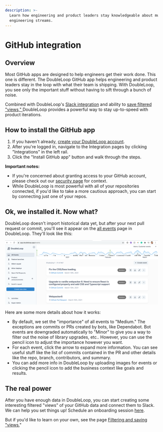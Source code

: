 ```yaml
---
description: >-
  Learn how engineering and product leaders stay knowledgeable about multiple
  engineering streams.
---
```


# GitHub integration

## Overview

Most GitHub apps are designed to help engineers get their work done. This one is different. The DoubleLoop GitHub app helps engineering and product leaders stay in the loop with what their team is shipping. With DoubleLoop, you see only the important stuff without having to sift through a bunch of noise.

Combined with DoubleLoop's [Slack integration](../slack-setup.md) and ability to [save filtered "views," ](../filtering-and-saving-views.md)DoubleLoop provides a powerful way to stay up-to-speed with product iterations.

## How to install the GitHub app

1. If you haven't already, [create your DoubleLoop account](https://app.doubleloop.app/sign_up).
2. After you're logged in, navigate to the Integration pages by clicking "Integrations" in the left rail.
3. Click the "Install GitHub app" button and walk through the steps.

**Important notes:**

* If you're concerned about granting access to your GitHub account, please check out our [security page](https://www.doubleloop.app/security) for context.
* While DoubleLoop is most powerful with all of your repositories connected, if you'd like to take a more cautious approach, you can start by connecting just one of your repos.

## Ok, we installed it. Now what?

DoubleLoop doesn't import historical data yet, but after your next pull request or commit, you'll see it appear on the [all events](https://app.doubleloop.app/events) page in DoubleLoop. They'll look like this:

![What your GitHub events will look like.](<../.gitbook/assets/Screen Shot 2021-03-11 at 1.37.48 PM.png>)

Here are some more details about how it works:

* By default, we set the "importance" of all events to "Medium." The exceptions are commits or PRs created by bots, like Dependabot. Bot events are downgraded automatically to "Minor" to give you a way to filter out the noise of library upgrades, etc.. However, you can use the pencil icon to adjust the importance however you want.
* For each event, click the arrow to expand more information. You can see useful stuff like the list of commits contained in the PR and other details like the repo, branch,  contributors, and summary.
* You can add more info in DoubleLoop by uploading images for events or clicking the pencil icon to add the business context like goals and results.

## The real power

After you have enough data in DoubleLoop, you can start creating some interesting filtered "views" of your GitHub data and connect them to Slack. We can help you set things up! Schedule an onboarding session [here](https://calendly.com/doubleloop/onboarding).

But if you'd like to learn on your own,  see the page [Filtering and saving "views.](../filtering-and-saving-views.md)"
